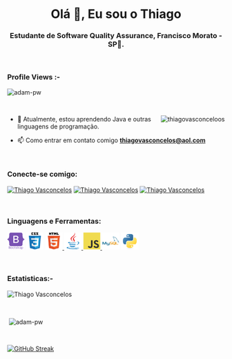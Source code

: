 <h1 align="center">Olá 👋, Eu sou o Thiago</h1>
<h3 align="center">Estudante de Software Quality Assurance, Francisco Morato - SP🌟.</h3>

<br>

<p align="right"> <h3>Profile Views :-</h3> <img src="https://profile-counter.glitch.me/%7BAdam-pw%7D/count.svg"
    alt="adam-pw" /> 
  </p>

<br>

<p><img align="right" src="https://camo.githubusercontent.com/5fca3db52c463447c36cbf864b01eac247219e56ce24dc0169a66c62ae53a481/68747470733a2f2f6d656469612e67697068792e636f6d2f6d656469612f6475334a336358797a686a3735494f6776412f67697068792e676966" alt="thiagovasconceloos" /></p>


- 🌱 Atualmente, estou aprendendo Java e outras linguagens de programação.

- 📫 Como entrar em contato comigo **thiagovasconcelos@aol.com**


<br>

<h3 align="left">Conecte-se comigo:</h3>
<p align="left">
  <a href="https://www.linkedin.com/in/thiago-vasconcelos-0843b3127/" target="blank"><img align="center"
      src="https://raw.githubusercontent.com/rahuldkjain/github-profile-readme-generator/master/src/images/icons/Social/linked-in-alt.svg"
      alt="Thiago Vasconcelos" height="30" width="40" /></a>
  <a href="https://fb.com/otvasconcelos" target="blank"><img align="center"
      src="https://raw.githubusercontent.com/rahuldkjain/github-profile-readme-generator/master/src/images/icons/Social/facebook.svg"
      alt="Thiago Vasconcelos" height="30" width="40" /></a>
  <a href="https://instagram.com/otvasconcelos" target="blank"><img align="center"
      src="https://raw.githubusercontent.com/rahuldkjain/github-profile-readme-generator/master/src/images/icons/Social/instagram.svg"
      alt="Thiago Vasconcelos" height="30" width="40" /></a>
 

</p>

<br>

<h3 align="left">Linguagens e Ferramentas:</h3>
<p align="left"> 
    <img src="https://raw.githubusercontent.com/devicons/devicon/master/icons/bootstrap/bootstrap-plain-wordmark.svg"
      alt="bootstrap" width="40" height="40" /> </a> <img
      src="https://raw.githubusercontent.com/devicons/devicon/master/icons/css3/css3-original-wordmark.svg" alt="css3"
      width="40" height="40" /> </a> <a href="https://www.w3.org/html/" target="_blank" rel="noreferrer"> <img
      src="https://raw.githubusercontent.com/devicons/devicon/master/icons/html5/html5-original-wordmark.svg"
      alt="html5" width="40" height="40" /> </a> <a href="https://www.adobe.com/in/products/illustrator.html"
    target="_blank" rel="noreferrer"> <a href="https://www.java.com" target="_blank" rel="noreferrer"> <img
      src="https://raw.githubusercontent.com/devicons/devicon/master/icons/java/java-original.svg" alt="java" width="40"
      height="40" /> </a> <a href="https://developer.mozilla.org/en-US/docs/Web/JavaScript" target="_blank"
    rel="noreferrer">  
  <img
      src="https://raw.githubusercontent.com/devicons/devicon/master/icons/javascript/javascript-original.svg"
      alt="javascript" width="40" height="40" /> </a> <img
      src="https://raw.githubusercontent.com/devicons/devicon/master/icons/mysql/mysql-original-wordmark.svg"
      alt="mysql" width="40" height="40" /> </a> </a> <a href="https://pandas.pydata.org/" target="_blank" rel="noreferrer">
    <img
      src="https://raw.githubusercontent.com/devicons/devicon/master/icons/python/python-original.svg" alt="python"
      width="40" height="40" /> </a> <a href="https://reactjs.org/" target="_blank" rel="noreferrer"> </a>
  
  </p>
  
  

<br>

<h3>Estatisticas:-</h3>
<p><img align="center"
    src="https://github-readme-stats.vercel.app/api/top-langs?username=thiagovasconceloos&show_icons=true&locale=pt-br&bg_color=ffffff&text_color=000000&layout=compact"
    alt="Thiago Vasconcelos" 
    bg_color=#808080/></p>

<br>

<p>&nbsp;<img align="center" src="https://github-readme-stats.vercel.app/api?username=thiagovasconceloos&show_icons=true&locale=pt-br&bg_color=ffffff&text_color=000000&repo=convoychat"
    alt="adam-pw" /></p>

<br>

[![GitHub Streak](https://github-readme-streak-stats.herokuapp.com?user=thiagovasconceloos&date_format=M%20j%5B%2C%20Y%5D&background=FFFFFF)](https://git.io/streak-stats)


